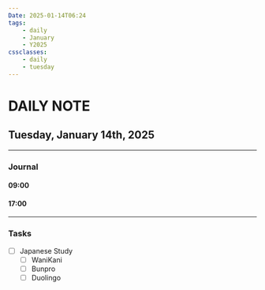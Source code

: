 ```yaml
---
Date: 2025-01-14T06:24
tags:
    - daily
    - January
    - Y2025
cssclasses:
    - daily
    - tuesday
---
```

# DAILY NOTE
## Tuesday, January 14th, 2025
***
### Journal

#### 09:00

#### 17:00

***
### Tasks
- [ ] Japanese Study
    - [ ] WaniKani
    - [ ] Bunpro
    - [ ] Duolingo